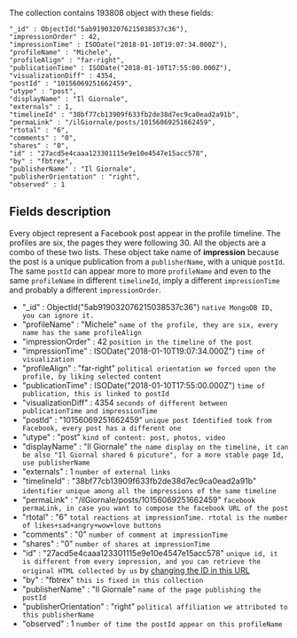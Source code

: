 The collection contains 193808 object with these fields:

    "_id" : ObjectId("5ab919032076215038537c36"),
    "impressionOrder" : 42,
    "impressionTime" : ISODate("2018-01-10T19:07:34.000Z"),
    "profileName" : "Michele",
    "profileAlign" : "far-right",
    "publicationTime" : ISODate("2018-01-10T17:55:00.000Z"),
    "visualizationDiff" : 4354,
    "postId" : "10156069251662459",
    "utype" : "post",
    "displayName" : "Il Giornale",
    "externals" : 1,
    "timelineId" : "38bf77cb13909f633fb2de38d7ec9ca0ead2a91b",
    "permaLink" : "/ilGiornale/posts/10156069251662459",
    "rtotal" : "6",
    "comments" : "0",
    "shares" : "0",
    "id" : "27acd5e4caaa123301115e9e10e4547e15acc578",
    "by" : "fbtrex",
    "publisherName" : "Il Giornale",
    "publisherOrientation" : "right",
    "observed" : 1

## Fields description

Every object represent a Facebook post appear in the profile timeline. The profiles are six, the pages they were following 30.
All the objects are a combo of these two lists. These object take name of **impression** because the post is a unique publication
from a `publisherName`, with a unique `postId`. The same `postId` can appear more to more `profileName` and even to the same `profileName` in different `timelineId`, imply a different `impressionTime` and probably a different `impressionOrder`.

  * "_id" : ObjectId("5ab919032076215038537c36")  `native MongoDB ID, you can ignore it.`
  * "profileName" : "Michele"  `name of the profile, they are six, every name has the same profileAlign`
  * "impressionOrder" : 42  `position in the timeline of the post`
  * "impressionTime" : ISODate("2018-01-10T19:07:34.000Z")  `time of visualization`
  * "profileAlign" : "far-right"  `political orientation we forced upon the profile, by liking selected content`
  * "publicationTime" : ISODate("2018-01-10T17:55:00.000Z")  `time of publication, this is linked to postId`
  * "visualizationDiff" : 4354  `seconds of different between publicationTime and impressionTime`
  * "postId" : "10156069251662459"  `unique post Identified took from Facebook, every post has a different one`
  * "utype" : "post"  `kind of content: post, photos, video`
  * "displayName" : "Il Giornale"  `the name display on the timeline, it can be also "Il Giornal shared 6 picuture", for a more stable page Id, use publisherName`
  * "externals" : 1  `number of external links`
  * "timelineId" : "38bf77cb13909f633fb2de38d7ec9ca0ead2a91b"  `identifier unique among all the impressions of the same timeline`
  * "permaLink" : "/ilGiornale/posts/10156069251662459"  `facebook permaLink, in case you want to compose the facebook URL of the post`
  * "rtotal" : "6"  `total reactions at impressionTime. rtotal is the number of likes+sad+angry+wow+love buttons`
  * "comments" : "0"  `number of comment at impressionTime`
  * "shares" : "0"  `number of shares at impressionTime`
  * "id" : "27acd5e4caaa123301115e9e10e4547e15acc578"  `unique id, it is different from every impression, and you can retrieve the original HTML collected by us` by [changing the ID in this URL](https://facebook.tracking.exposed/revision/27acd5e4caaa123301115e9e10e4547e15acc578)
  * "by" : "fbtrex"  `this is fixed in this collection`
  * "publisherName" : "Il Giornale"  `name of the page publishing the postId`
  * "publisherOrientation" : "right"  `political affiliation we attributed to this publisherName`
  * "observed" : 1  `number of time the postId appear on this profileName`
